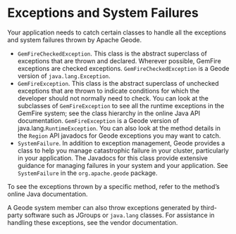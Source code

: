 # Exceptions and System Failures

Your application needs to catch certain classes to handle all the exceptions and system failures thrown by Apache Geode.

- `GemFireCheckedException`. This class is the abstract superclass of exceptions that are thrown and declared. Wherever possible, GemFire exceptions are checked exceptions. `GemFireCheckedException` is a Geode version of `java.lang.Exception`.
- `GemFireException`. This class is the abstract superclass of unchecked exceptions that are thrown to indicate conditions for which the developer should not normally need to check. You can look at the subclasses of `GemFireException` to see all the runtime exceptions in the GemFire system; see the class hierarchy in the online Java API documentation. `GemFireException` is a Geode version of java.lang.`RuntimeException`. You can also look at the method details in the `Region` API javadocs for Geode exceptions you may want to catch.
- `SystemFailure`. In addition to exception management, Geode provides a class to help you manage catastrophic failure in your cluster, particularly in your application. The Javadocs for this class provide extensive guidance for managing failures in your system and your application. See `SystemFailure` in the `org.apache.geode` package.

To see the exceptions thrown by a specific method, refer to the method’s online Java documentation.

A Geode system member can also throw exceptions generated by third-party software such as JGroups or `java.lang` classes. For assistance in handling these exceptions, see the vendor documentation.


